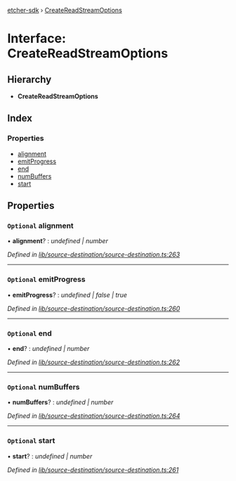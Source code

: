 [etcher-sdk](../README.md) › [CreateReadStreamOptions](createreadstreamoptions.md)

# Interface: CreateReadStreamOptions

## Hierarchy

* **CreateReadStreamOptions**

## Index

### Properties

* [alignment](createreadstreamoptions.md#optional-alignment)
* [emitProgress](createreadstreamoptions.md#optional-emitprogress)
* [end](createreadstreamoptions.md#optional-end)
* [numBuffers](createreadstreamoptions.md#optional-numbuffers)
* [start](createreadstreamoptions.md#optional-start)

## Properties

### `Optional` alignment

• **alignment**? : *undefined | number*

*Defined in [lib/source-destination/source-destination.ts:263](https://github.com/balena-io-modules/etcher-sdk/blob/2085736/lib/source-destination/source-destination.ts#L263)*

___

### `Optional` emitProgress

• **emitProgress**? : *undefined | false | true*

*Defined in [lib/source-destination/source-destination.ts:260](https://github.com/balena-io-modules/etcher-sdk/blob/2085736/lib/source-destination/source-destination.ts#L260)*

___

### `Optional` end

• **end**? : *undefined | number*

*Defined in [lib/source-destination/source-destination.ts:262](https://github.com/balena-io-modules/etcher-sdk/blob/2085736/lib/source-destination/source-destination.ts#L262)*

___

### `Optional` numBuffers

• **numBuffers**? : *undefined | number*

*Defined in [lib/source-destination/source-destination.ts:264](https://github.com/balena-io-modules/etcher-sdk/blob/2085736/lib/source-destination/source-destination.ts#L264)*

___

### `Optional` start

• **start**? : *undefined | number*

*Defined in [lib/source-destination/source-destination.ts:261](https://github.com/balena-io-modules/etcher-sdk/blob/2085736/lib/source-destination/source-destination.ts#L261)*
